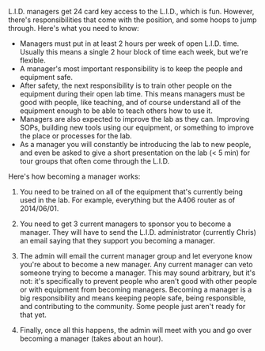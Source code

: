 L.I.D. managers get 24 card key access to the L.I.D., which is fun. However, there's responsibilities that come with the position, and some hoops to jump through. Here's what you need to know:

- Managers must put in at least 2 hours per week of open L.I.D. time. Usually this means a single 2 hour block of time each week, but we're flexible.
- A manager's most important responsibility is to keep the people and equipment safe.
- After safety, the next responsibility is to train other people on the equipment during their open lab time. This means managers must be good with people, like teaching, and of course understand all of the equipment enough to be able to teach others how to use it.
- Managers are also expected to improve the lab as they can. Improving SOPs, building new tools using our equipment, or something to improve the place or processes for the lab.
- As a manager you will constantly be introducing the lab to new people, and even be asked to give a short presentation on the lab (< 5 min) for tour groups that often come through the L.I.D.

Here's how becoming a manager works:

1. You need to be trained on all of the equipment that's currently being used in the lab. For example, everything but the A406 router as of 2014/06/01.

2. You need to get 3 current managers to sponsor you to become a manager. They will have to send the L.I.D. administrator (currently Chris) an email saying that they support you becoming a manager.

3. The admin will email the current manager group and let everyone know you're about to become a new manager. Any current manager can veto someone trying to become a manager. This may sound arbitrary, but it's not: it's specifically to prevent people who aren't good with other people or with equipment from becoming managers. Becoming a manager is a big responsibility and means keeping people safe, being responsible, and contributing to the community. Some people just aren't ready for that yet.

4. Finally, once all this happens, the admin will meet with you and go over becoming a manager (takes about an hour). 
